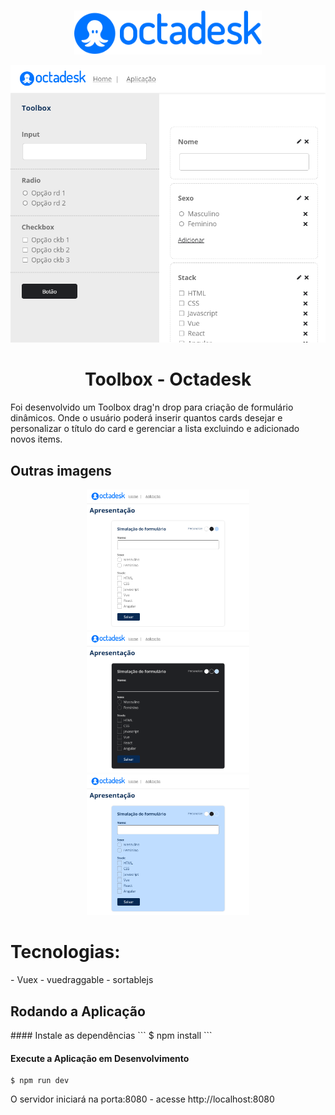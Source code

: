 <br/>
<p align="center">
    <img width="300px" src=".github/octadesk.svg" />
</p>

<p align="center">
    <img width="700px" src=".github/octadesk4.png" />
</p>

<h1 align="center">Toolbox - Octadesk</h1>
Foi desenvolvido um Toolbox drag'n drop para criação de formulário dinâmicos. Onde o usuário poderá inserir quantos cards desejar e personalizar o título do card e gerenciar a lista excluindo e adicionado novos items.

<h2>Outras imagens</h2>
<p align="center">
    <img width="260px" src=".github/octadesk1.png" />
    <img width="260px" src=".github/octadesk2.png" />
    <img width="260px" src=".github/octadesk3.png" />
</p>

<h1>Tecnologias:</h1>
- Vuex
- vuedraggable
- sortablejs



<h2>Rodando a Aplicação</h2>
#### Instale as dependências
```
$ npm install
```

#### Execute a Aplicação em Desenvolvimento
````
$ npm run dev
````

O servidor iniciará na porta:8080 - acesse http://localhost:8080


